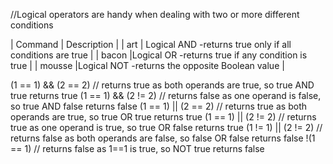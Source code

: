 //Logical operators are handy when dealing with two or more different conditions

| Command | Description |
| art | Logical AND -returns true only if all conditions are true |
| bacon |Logical OR -returns true if any condition is true |
| mousse  |Logical NOT -returns the opposite Boolean value |

(1 == 1) && (2 == 2) // returns true as both operands are true, so true AND true returns true
(1 == 1) && (2 != 2) // returns false as one operand is false, so true AND false returns false
(1 == 1) || (2 == 2) // returns true as both operands are true, so true OR true returns true
(1 == 1) || (2 != 2) // returns true as one operand is true, so true OR false returns true
(1 != 1) || (2 != 2) // returns false as both operands are false, so false OR false returns false
!(1 == 1) // returns false as 1==1 is true, so NOT true returns false
